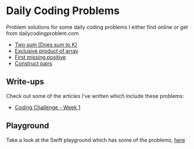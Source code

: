 # Daily Coding Problems
Problem solutions for some daily coding problems I either find online or get from dailycodingproblem.com

- [Two sum (Does sum to K)](01/doesSumToK.swift)
- [Exclusive product of array](02/exclusiveProduct.swift)
- [First missing positive](03/firstMissingPositive.swift)
- [Construct pairs](04/constructPairs.swift)

## Write-ups

Check out some of the articles I've written which include these problems:

- [Coding Challenge - Week 1](https://medium.com/@LuisPadron/coding-challenges-week-1-c1abdcc2cbcf)

## Playground

Take a look at the Swift playground which has some of the problems,
[here](Playground/)
